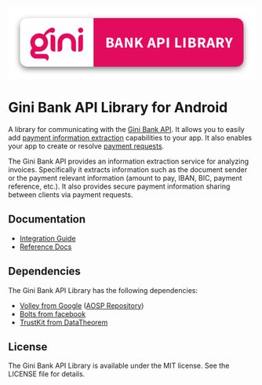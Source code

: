 ![Gini Bank API Library for Android](./logo.png)

Gini Bank API Library for Android
===================================

A library for communicating with the [Gini Bank API](https://pay-api.gini.net/documentation/). It allows you to easily add
[payment information extraction](https://pay-api.gini.net/documentation/#document-extractions-for-payment) capabilities
to your app. It also enables your app to create or resolve [payment requests](https://pay-api.gini.net/documentation/#payments).

The Gini Bank API provides an information extraction service for analyzing invoices. Specifically it extracts information
such as the document sender or the payment relevant information (amount to pay, IBAN, BIC, payment reference, etc.).
It also provides secure payment information sharing between clients via payment requests.

Documentation
-------------

* [Integration Guide](https://developer.gini.net/gini-mobile-android/bank-api-library/library/html/)
* [Reference Docs](https://developer.gini.net/gini-mobile-android/bank-api-library/library/dokka/index.html)

Dependencies
------------

The Gini Bank API Library has the following dependencies:

* [Volley from Google](https://developer.android.com/training/volley/index.html) ([AOSP Repository](https://android.googlesource.com/platform/frameworks/volley))
* [Bolts from facebook](https://github.com/BoltsFramework/Bolts-Android)
* [TrustKit from DataTheorem](https://github.com/datatheorem/TrustKit-Android)

License
-------

The Gini Bank API Library is available under the MIT license. See the LICENSE file for details.
